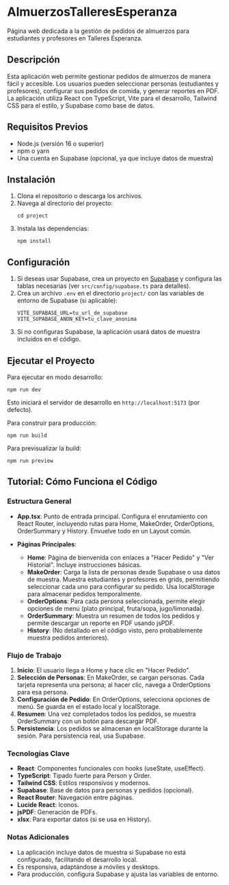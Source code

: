 # AlmuerzosTalleresEsperanza

Página web dedicada a la gestión de pedidos de almuerzos para estudiantes y profesores en Talleres Esperanza.

## Descripción

Esta aplicación web permite gestionar pedidos de almuerzos de manera fácil y accesible. Los usuarios pueden seleccionar personas (estudiantes y profesores), configurar sus pedidos de comida, y generar reportes en PDF. La aplicación utiliza React con TypeScript, Vite para el desarrollo, Tailwind CSS para el estilo, y Supabase como base de datos.

## Requisitos Previos

- Node.js (versión 16 o superior)
- npm o yarn
- Una cuenta en Supabase (opcional, ya que incluye datos de muestra)

## Instalación

1. Clona el repositorio o descarga los archivos.
2. Navega al directorio del proyecto:
   ```
   cd project
   ```
3. Instala las dependencias:
   ```
   npm install
   ```

## Configuración

1. Si deseas usar Supabase, crea un proyecto en [Supabase](https://supabase.com) y configura las tablas necesarias (ver `src/config/supabase.ts` para detalles).
2. Crea un archivo `.env` en el directorio `project/` con las variables de entorno de Supabase (si aplicable):
   ```
   VITE_SUPABASE_URL=tu_url_de_supabase
   VITE_SUPABASE_ANON_KEY=tu_clave_anonima
   ```
3. Si no configuras Supabase, la aplicación usará datos de muestra incluidos en el código.

## Ejecutar el Proyecto

Para ejecutar en modo desarrollo:
```
npm run dev
```

Esto iniciará el servidor de desarrollo en `http://localhost:5173` (por defecto).

Para construir para producción:
```
npm run build
```

Para previsualizar la build:
```
npm run preview
```

## Tutorial: Cómo Funciona el Código

### Estructura General

- **App.tsx**: Punto de entrada principal. Configura el enrutamiento con React Router, incluyendo rutas para Home, MakeOrder, OrderOptions, OrderSummary y History. Envuelve todo en un Layout común.

- **Páginas Principales**:
  - **Home**: Página de bienvenida con enlaces a "Hacer Pedido" y "Ver Historial". Incluye instrucciones básicas.
  - **MakeOrder**: Carga la lista de personas desde Supabase o usa datos de muestra. Muestra estudiantes y profesores en grids, permitiendo seleccionar cada uno para configurar su pedido. Usa localStorage para almacenar pedidos temporalmente.
  - **OrderOptions**: Para cada persona seleccionada, permite elegir opciones de menú (plato principal, fruta/sopa, jugo/limonada).
  - **OrderSummary**: Muestra un resumen de todos los pedidos y permite descargar un reporte en PDF usando jsPDF.
  - **History**: (No detallado en el código visto, pero probablemente muestra pedidos anteriores).

### Flujo de Trabajo

1. **Inicio**: El usuario llega a Home y hace clic en "Hacer Pedido".
2. **Selección de Personas**: En MakeOrder, se cargan personas. Cada tarjeta representa una persona; al hacer clic, navega a OrderOptions para esa persona.
3. **Configuración de Pedido**: En OrderOptions, selecciona opciones de menú. Se guarda en el estado local y localStorage.
4. **Resumen**: Una vez completados todos los pedidos, se muestra OrderSummary con un botón para descargar PDF.
5. **Persistencia**: Los pedidos se almacenan en localStorage durante la sesión. Para persistencia real, usa Supabase.

### Tecnologías Clave

- **React**: Componentes funcionales con hooks (useState, useEffect).
- **TypeScript**: Tipado fuerte para Person y Order.
- **Tailwind CSS**: Estilos responsivos y modernos.
- **Supabase**: Base de datos para personas y pedidos (opcional).
- **React Router**: Navegación entre páginas.
- **Lucide React**: Iconos.
- **jsPDF**: Generación de PDFs.
- **xlsx**: Para exportar datos (si se usa en History).

### Notas Adicionales

- La aplicación incluye datos de muestra si Supabase no está configurado, facilitando el desarrollo local.
- Es responsiva, adaptándose a móviles y desktops.
- Para producción, configura Supabase y ajusta las variables de entorno.
